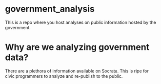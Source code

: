 # government_analysis
This is a repo where you host analyses on public information hosted by the government.

# Why are we analyzing government data?
There are a plethora of information available on Socrata. This is ripe for civic programmers to analyze and re-publish to the public.

